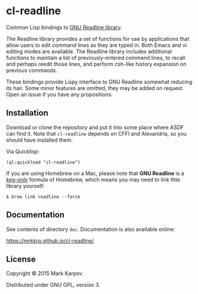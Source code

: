 # cl-readline

Common Lisp bindings to [GNU Readline
library](http://directory.fsf.org/wiki/Readline).

The Readline library provides a set of functions for use by applications
that allow users to edit command lines as they are typed in. Both Emacs and
vi editing modes are available. The Readline library includes additional
functions to maintain a list of previously-entered command lines, to recall
and perhaps reedit those lines, and perform csh-like history expansion on
previous commands.

These bindings provide Lispy interface to GNU Readline somewhat reducing its
hair. Some minor features are omitted, they may be added on request. Open an
issue if you have any propositions.

## Installation

Download or clone the repository and put it into some place where ASDF can
find it. Note that `cl-readline` depends on CFFI and Alexandria, so you
should have installed them.

Via Quicklisp:

```
(ql:quickload "cl-readline")
```

If you are using Homebrew on a Mac, please note that **GNU Readline** is a [*keg-only*](stackoverflow.com/questions/4691403/keg-only-homebrew-formulas) formula
of Homebrew, which means you may need to link thte library yourself:

```
$ brew link readline --force
```

## Documentation

See contents of directory `doc`. Documentation is also available online:

https://mrkkrp.github.io/cl-readline/

## License

Copyright © 2015 Mark Karpov

Distributed under GNU GPL, version 3.
